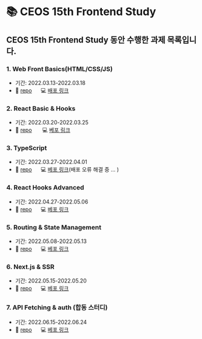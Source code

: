 # 📚 CEOS 15th Frontend Study
## CEOS 15th Frontend Study 동안 수행한 과제 목록입니다. 
### 1. Web Front Basics(HTML/CSS/JS) </br>
- 기간: 2022.03.13-2022.03.18 </br>
- 📎  [repo](https://github.com/chaaerim/vanilla-todo-15th)&nbsp;&nbsp;&nbsp;&nbsp;&nbsp;  💻  [배포 링크](https://vanilla-todo-15th-i384hlwil-chaaerim.vercel.app/)

### 2. React Basic & Hooks 
- 기간: 2022.03.20-2022.03.25 </br>
- 📎  [repo](https://github.com/CEOS-Developers/react-todo-15th/pull/10) &nbsp;&nbsp;&nbsp;&nbsp;&nbsp; 
💻  [베포 링크](https://react-todo-15th-4onoa9qx1-chaaerim.vercel.app/)

### 3. TypeScript
- 기간: 2022.03.27-2022.04.01 </br>
- 📎 [repo](https://github.com/chaaerim/react-todo-15th)&nbsp;&nbsp;&nbsp;&nbsp;&nbsp; 
💻 [베포 링크](https://chaaerim.github.io/react-todo-15th/)(배포 오류 해결 중 ... )

### 4. React Hooks Advanced
- 기간: 2022.04.27-2022.05.06 </br>
- 📎 [repo](https://github.com/CEOS-Developers/react-messenger-15th/pull/5)&nbsp;&nbsp;&nbsp;&nbsp;&nbsp; 
💻 [베포 링크](https://react-messenger-15th-three.vercel.app/)

### 5. Routing & State Management
- 기간: 2022.05.08-2022.05.13 </br>
- 📎 [repo](https://github.com/chaaerim/react-messenger-15th)&nbsp;&nbsp;&nbsp;&nbsp;&nbsp; 💻 [베포 링크](https://react-messenger-15th-three.vercel.app/)

### 6. Next.js & SSR
- 기간: 2022.05.15-2022.05.20 </br>
- 📎 [repo](https://github.com/chaaerim/react-blog-15th)&nbsp;&nbsp;&nbsp;&nbsp;&nbsp; 
💻 [베포 링크](https://react-blog-15th-helffofv5-siwonblue.vercel.app/)

### 7. API Fetching & auth (합동 스터디)
- 기간: 2022.06.15-2022.06.24 </br>
- 📎 [repo](https://github.com/chaaerim/react-vote-15th)&nbsp;&nbsp;&nbsp;&nbsp;&nbsp; 💻 [베포 링크](https://react-vote-15th-mu.vercel.app/)

